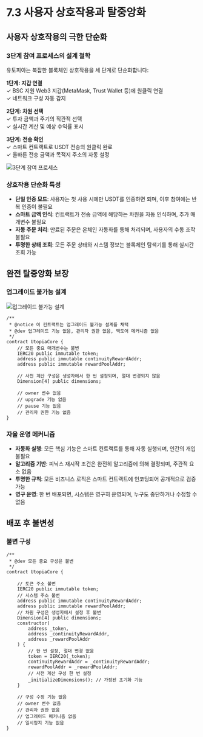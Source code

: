 # 7.3 사용자 상호작용과 탈중앙화

## 사용자 상호작용의 극한 단순화

### 3단계 참여 프로세스의 설계 철학

유토피아는 복잡한 블록체인 상호작용을 세 단계로 단순화합니다:

**1단계: 지갑 연결**  
✓ BSC 지원 Web3 지갑(MetaMask, Trust Wallet 등)에 원클릭 연결  
✓ 네트워크 구성 자동 감지

**2단계: 차원 선택**  
✓ 투자 금액과 주기의 직관적 선택  
✓ 실시간 계산 및 예상 수익률 표시

**3단계: 전송 확인**  
✓ 스마트 컨트랙트로 USDT 전송의 원클릭 완료  
✓ 올바른 전송 금액과 목적지 주소의 자동 설정

![3단계 참여 프로세스](/images/图26.svg)

### 상호작용 단순화 특성

- **단일 인증 모드**: 사용자는 첫 사용 시에만 USDT를 인증하면 되며, 이후 참여에는 반복 인증이 불필요
- **스마트 금액 인식**: 컨트랙트가 전송 금액에 해당하는 차원을 자동 인식하며, 추가 매개변수 불필요
- **자동 주문 처리**: 만료된 주문은 온체인 자동화를 통해 처리되며, 사용자의 수동 조작 불필요
- **투명한 상태 조회**: 모든 주문 상태와 시스템 정보는 블록체인 탐색기를 통해 실시간 조회 가능

## 완전 탈중앙화 보장

### 업그레이드 불가능 설계

![업그레이드 불가능 설계](/images/图27.svg)

```solidity
/**
 * @notice 이 컨트랙트는 업그레이드 불가능 설계를 채택
 * @dev 업그레이드 기능 없음, 관리자 권한 없음, 백도어 메커니즘 없음
 */
contract UtopiaCore {
    // 모든 중요 매개변수는 불변
    IERC20 public immutable token;
    address public immutable continuityRewardAddr;
    address public immutable rewardPoolAddr;
    
    // 사전 계산 구성은 생성자에서 한 번 설정되며, 절대 변경되지 않음
    Dimension[4] public dimensions;
    
    // owner 변수 없음
    // upgrade 기능 없음
    // pause 기능 없음
    // 관리자 권한 기능 없음
}
```

### 자율 운영 메커니즘

- **자동화 실행**: 모든 핵심 기능은 스마트 컨트랙트를 통해 자동 실행되며, 인간의 개입 불필요
- **알고리즘 기반**: 피닉스 재시작 조건은 완전히 알고리즘에 의해 결정되며, 주관적 요소 없음
- **투명한 규칙**: 모든 비즈니스 로직은 스마트 컨트랙트에 인코딩되어 공개적으로 검증 가능
- **영구 운영**: 한 번 배포되면, 시스템은 영구히 운영되며, 누구도 중단하거나 수정할 수 없음

## 배포 후 불변성

### 불변 구성

```solidity
/**
 * @dev 모든 중요 구성은 불변
 */
contract UtopiaCore {
    
    // 토큰 주소 불변
    IERC20 public immutable token;
    // 시스템 주소 불변
    address public immutable continuityRewardAddr;
    address public immutable rewardPoolAddr;
    // 차원 구성은 생성자에서 설정 후 불변
    Dimension[4] public dimensions;
    constructor(
        address _token,
        address _continuityRewardAddr,
        address _rewardPoolAddr
    ) {
        // 한 번 설정, 절대 변경 없음
        token = IERC20(_token);
        continuityRewardAddr = _continuityRewardAddr;
        rewardPoolAddr = _rewardPoolAddr;
        // 사전 계산 구성 한 번 설정
        _initializeDimensions(); // 가정된 초기화 기능
    }
    
    // 구성 수정 기능 없음
    // owner 변수 없음
    // 관리자 권한 없음
    // 업그레이드 메커니즘 없음
    // 일시정지 기능 없음
}
```